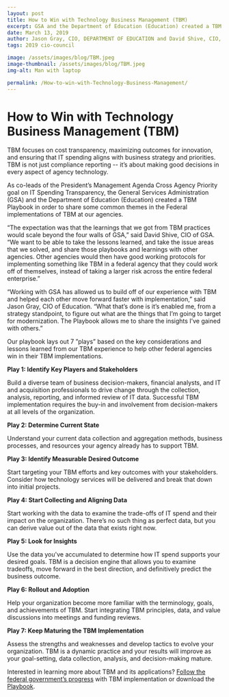 ```yaml
---
layout: post
title: How to Win with Technology Business Management (TBM)
excerpt: GSA and the Department of Education (Education) created a TBM Playbook in order to share some common themes in the Federal implementations of TBM at our agencies.
date: March 13, 2019
author: Jason Gray, CIO, DEPARTMENT OF EDUCATION and David Shive, CIO, GENERAL SERVICES ADMINISTRATION
tags: 2019 cio-council

image: /assets/images/blog/TBM.jpeg
image-thumbnail: /assets/images/blog/TBM.jpeg
img-alt: Man with laptop

permalink: /How-to-win-with-Technology-Business-Management/
---
```

# How to Win with Technology Business Management (TBM)

TBM focuses on cost transparency, maximizing outcomes for innovation, and ensuring that IT spending aligns with business strategy and priorities. TBM is not just compliance reporting -- it’s about making good decisions in every aspect of agency technology.

As co-leads of the President’s Management Agenda Cross Agency Priority goal on IT Spending Transparency, the General Services Administration (GSA) and the Department of Education (Education) created a TBM Playbook in order to share some common themes in the Federal implementations of TBM at our agencies.

“The expectation was that the learnings that we got from TBM practices would scale beyond the four walls of GSA,” said David Shive, CIO of GSA. “We want to be able to take the lessons learned, and take the issue areas that we solved, and share those playbooks and learnings with other agencies. Other agencies would then have good working protocols for implementing something like TBM in a federal agency that they could work off of themselves, instead of taking a larger risk across the entire federal enterprise.”

“Working with GSA has allowed us to build off of our experience with TBM and helped each other move forward faster with implementation,” said Jason Gray, CIO of Education. “What that’s done is it’s enabled me, from a strategy standpoint, to figure out what are the things that I’m going to target for modernization. The Playbook allows me to share the insights I’ve gained with others.”

Our playbook lays out 7 ”plays” based on the key considerations and lessons learned from our TBM experience to help other federal agencies win in their TBM implementations.

**Play 1: Identify Key Players and Stakeholders**

Build a diverse team of business decision-makers, financial analysts, and IT and acquisition professionals to drive change through the collection, analysis, reporting, and informed review of IT data. Successful TBM implementation requires the buy-in and involvement from decision-makers at all levels of the organization.

**Play 2: Determine Current State**

Understand your current data collection and aggregation methods, business processes, and resources your agency already has to support TBM.

**Play 3: Identify Measurable Desired Outcome**

Start targeting your TBM efforts and key outcomes with your stakeholders. Consider how technology services will be delivered and break that down into initial projects.

**Play 4: Start Collecting and Aligning Data**

Start working with the data to examine the trade-offs of IT spend and their impact on the organization. There’s no such thing as perfect data, but you can derive value out of the data that exists right now.

**Play 5: Look for Insights**

Use the data you've accumulated to determine how IT spend supports your desired goals. TBM is a decision engine that allows you to examine tradeoffs, move forward in the best direction, and definitively predict the business outcome.

**Play 6: Rollout and Adoption**

Help your organization become more familiar with the terminology, goals, and achievements of TBM. Start integrating TBM principles, data, and value discussions into meetings and funding reviews.

**Play 7: Keep Maturing the TBM Implementation**

Assess the strengths and weaknesses and develop tactics to evolve your organization. TBM is a dynamic practice and your results will improve as your goal-setting, data collection, analysis, and decision-making mature.

Interested in learning more about TBM and its applications? [Follow the federal government’s progress](https://www.performance.gov/CAP/CAP_goal_10.html) with TBM implementation or download the [Playbook](https://tech.gsa.gov/playbooks/tbm/).
